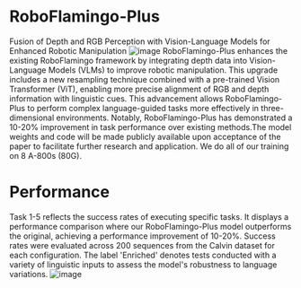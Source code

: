 # RoboFlamingo-Plus
Fusion of Depth and RGB Perception with Vision-Language Models for Enhanced Robotic Manipulation
![image](https://github.com/AIGCer0807/RoboFlamingo-Plus/assets/125721646/ade37b3f-b070-4052-bd56-82e5d7a466c9)
RoboFlamingo-Plus enhances the existing RoboFlamingo framework by integrating depth data into Vision-Language Models (VLMs) to improve robotic manipulation. This upgrade includes a new resampling technique combined with a pre-trained Vision Transformer (ViT), enabling more precise alignment of RGB and depth information with linguistic cues. This advancement allows RoboFlamingo-Plus to perform complex language-guided tasks more effectively in three-dimensional environments. Notably, RoboFlamingo-Plus has demonstrated a 10-20% improvement in task performance over existing methods.The model weights and code will be made publicly available upon acceptance of the paper to facilitate further research and application.
We do all of our training on 8 A-800s (80G).

# Performance
Task 1-5 reflects the success rates of executing specific tasks. It displays a performance comparison where our 
RoboFlamingo-Plus model outperforms the original, achieving a performance improvement of 10-20%. Success rates were 
evaluated across 200 sequences from the Calvin dataset for each configuration. The label 'Enriched' denotes tests conducted with 
a variety of linguistic inputs to assess the model's robustness to language variations. 
![image](https://github.com/AIGCer0807/RoboFlamingo-Plus/assets/125721646/ff90eac8-7d70-4786-bf89-0f669d5ea052)
